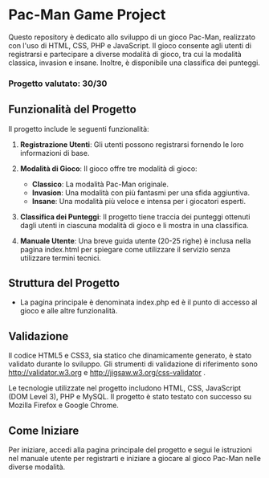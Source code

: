 # Pac-Man Game Project

Questo repository è dedicato allo sviluppo di un gioco Pac-Man, realizzato con l'uso di HTML, CSS, PHP e JavaScript. Il gioco consente agli utenti di registrarsi e partecipare a diverse modalità di gioco, tra cui la modalità classica, invasion e insane. Inoltre, è disponibile una classifica dei punteggi.
### Progetto valutato: 30/30
## Funzionalità del Progetto

Il progetto include le seguenti funzionalità:

1. **Registrazione Utenti**: Gli utenti possono registrarsi fornendo le loro informazioni di base.

2. **Modalità di Gioco**: Il gioco offre tre modalità di gioco:
   - **Classico**: La modalità Pac-Man originale.
   - **Invasion**: Una modalità con più fantasmi per una sfida aggiuntiva.
   - **Insane**: Una modalità più veloce e intensa per i giocatori esperti.

3. **Classifica dei Punteggi**: Il progetto tiene traccia dei punteggi ottenuti dagli utenti in ciascuna modalità di gioco e li mostra in una classifica.

4. **Manuale Utente**: Una breve guida utente (20-25 righe) è inclusa nella pagina index.html per spiegare come utilizzare il servizio senza utilizzare termini tecnici.

## Struttura del Progetto


- La pagina principale è denominata index.php ed è il punto di accesso al gioco e alle altre funzionalità.

## Validazione

Il codice HTML5 e CSS3, sia statico che dinamicamente generato, è stato validato durante lo sviluppo. Gli strumenti di validazione di riferimento sono http://validator.w3.org e http://jigsaw.w3.org/css-validator .

Le tecnologie utilizzate nel progetto includono HTML, CSS, JavaScript (DOM Level 3), PHP e MySQL. Il progetto è stato testato con successo su Mozilla Firefox e Google Chrome.

## Come Iniziare

Per iniziare, accedi alla pagina principale del progetto e segui le istruzioni nel manuale utente per registrarti e iniziare a giocare al gioco Pac-Man nelle diverse modalità.

